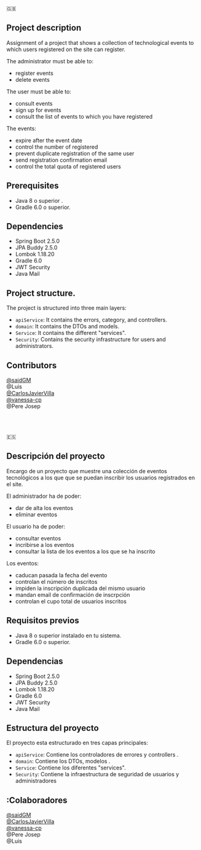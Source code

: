 :uk:
## Project description
Assignment of a project that shows a collection of technological events to which users registered on the site can register.

The administrator must be able to:
- register events
- delete events

The user must be able to:
- consult events
- sign up for events
- consult the list of events to which you have registered
  
The events:
- expire after the event date
- control the number of registered
- prevent duplicate registration of the same user
- send registration confirmation email
- control the total quota of registered users


## Prerequisites

- Java 8 o superior .
- Gradle 6.0 o superior.
 
## Dependencies
- Spring Boot 2.5.0
- JPA Buddy 2.5.0
- Lombok 1.18.20
- Gradle 6.0
- JWT Security
- Java Mail


## Project structure.
The project is structured into three main layers:
- `apiService`: It contains the errors, category, and  controllers.
- `domain`: It contains the DTOs and models.
- `Service`: It contains the different "services".
- `Security`: Contains the security infrastructure for users and administrators.



## Contributors

[@saidGM](https://github.com/SaidGM)<br>
@Luis<br>
[@CarlosJavierVilla](https://github.com/CarlosJavierVilla)<br>
[@vanessa-cp](https://github.com/vanessa-cp)<br>
@Pere Josep

<br><br>


:es:
## Descripción del proyecto
Encargo de un proyecto que muestre una colección de eventos tecnológicos a los que que se puedan inscribir los usuarios registrados en el site.

El administrador ha de poder:
- dar de alta los eventos
- eliminar eventos

El usuario ha de poder:
- consultar eventos
- incribirse a los eventos
- consultar la lista de los eventos a los que se ha inscrito


Los eventos:
- caducan pasada la fecha del evento
- controlan el número de inscritos 
- impiden la inscripción duplicada del mismo usuario
- mandan email de confirmación de inscrpción
- controlan el cupo total de usuarios inscritos



## Requisitos previos

- Java 8 o superior instalado en tu sistema.
- Gradle 6.0 o superior.
 
## Dependencias
- Spring Boot 2.5.0
- JPA Buddy 2.5.0
- Lombok 1.18.20
- Gradle 6.0
- JWT Security
- Java Mail

## Estructura del proyecto
El proyecto esta estructurado en tres capas principales:
- `apiService`: Contiene los controladores de errores y controllers .
- `domain`: Contiene los DTOs, modelos .
- `Service`: Contiene los diferentes "services".
- `Security`: Contiene la infraestructura de seguridad de usuarios y administradores


## :Colaboradores

[@saidGM](https://github.com/SaidGM)<br>
[@CarlosJavierVilla](https://github.com/CarlosJavierVilla)<br>
[@vanessa-cp](https://github.com/vanessa-cp)<br>
@Pere Josep<br>
@Luis
